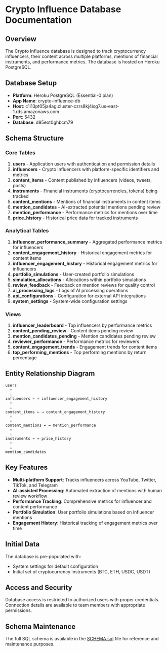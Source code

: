 # Crypto Influence Database Documentation

## Overview

The Crypto Influence database is designed to track cryptocurrency influencers, their content across multiple platforms, mentions of financial instruments, and performance metrics. The database is hosted on Heroku PostgreSQL.

## Database Setup

- **Platform**: Heroku PostgreSQL (Essential-0 plan)
- **App Name**: crypto-influence-db
- **Host**: c1i13pt05ja4ag.cluster-czrs8kj4isg7.us-east-1.rds.amazonaws.com
- **Port**: 5432
- **Database**: d95eot0ghbcm79

## Schema Structure

### Core Tables

1. **users** - Application users with authentication and permission details
2. **influencers** - Crypto influencers with platform-specific identifiers and metrics
3. **content_items** - Content published by influencers (videos, tweets, posts)
4. **instruments** - Financial instruments (cryptocurrencies, tokens) being tracked
5. **content_mentions** - Mentions of financial instruments in content items
6. **mention_candidates** - AI-extracted potential mentions pending review
7. **mention_performance** - Performance metrics for mentions over time
8. **price_history** - Historical price data for tracked instruments

### Analytical Tables

1. **influencer_performance_summary** - Aggregated performance metrics for influencers
2. **content_engagement_history** - Historical engagement metrics for content items
3. **influencer_engagement_history** - Historical engagement metrics for influencers
4. **portfolio_simulations** - User-created portfolio simulations
5. **simulation_allocations** - Allocations within portfolio simulations
6. **review_feedback** - Feedback on mention reviews for quality control
7. **ai_processing_logs** - Logs of AI processing operations
8. **api_configurations** - Configuration for external API integrations
9. **system_settings** - System-wide configuration settings

### Views

1. **influencer_leaderboard** - Top influencers by performance metrics
2. **content_pending_review** - Content items pending review
3. **mention_candidates_pending** - Mention candidates pending review
4. **reviewer_performance** - Performance metrics for reviewers
5. **content_engagement_trends** - Engagement trends for content items
6. **top_performing_mentions** - Top performing mentions by return percentage

## Entity Relationship Diagram

```
users
  ↑
  ↓
influencers ← → influencer_engagement_history
  ↑
  ↓
content_items ← → content_engagement_history
  ↑
  ↓
content_mentions ← → mention_performance
  ↑
  ↓
instruments ← → price_history
  ↑
  ↓
mention_candidates
```

## Key Features

- **Multi-platform Support**: Tracks influencers across YouTube, Twitter, TikTok, and Telegram
- **AI-assisted Processing**: Automated extraction of mentions with human review workflow
- **Performance Tracking**: Comprehensive metrics for influencer and content performance
- **Portfolio Simulation**: User portfolio simulations based on influencer mentions
- **Engagement History**: Historical tracking of engagement metrics over time

## Initial Data

The database is pre-populated with:
- System settings for default configuration
- Initial set of cryptocurrency instruments (BTC, ETH, USDC, USDT)

## Access and Security

Database access is restricted to authorized users with proper credentials. Connection details are available to team members with appropriate permissions.

## Schema Maintenance

The full SQL schema is available in the [SCHEMA.sql](SCHEMA.sql) file for reference and maintenance purposes.
